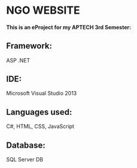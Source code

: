 # NGO WEBSITE
#### This is an eProject for my APTECH 3rd Semester:
## Framework:
ASP .NET
## IDE:
Microsoft Visual Studio 2013
## Languages used:
C#, HTML, CSS, JavaScript
## Database:
SQL Server DB
